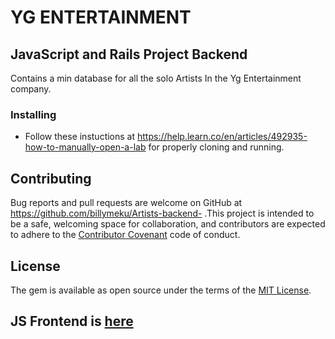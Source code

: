# YG ENTERTAINMENT

## JavaScript and Rails Project Backend 
Contains a min database for all the solo Artists In the Yg Entertainment company.

### Installing
- Follow these instuctions at https://help.learn.co/en/articles/492935-how-to-manually-open-a-lab for properly cloning and running.


## Contributing

Bug reports and pull requests are welcome on GitHub at https://github.com/billymeku/Artists-backend- .This project is intended to be a safe, welcoming space for collaboration, and contributors are expected to adhere to the [Contributor Covenant](http://contributor-covenant.org) code of conduct.


## License
The gem is available as open source under the terms of the [MIT License](https://opensource.org/licenses/MIT).


## JS Frontend is [here](https://github.com/billymeku/Artists-frontend-)
